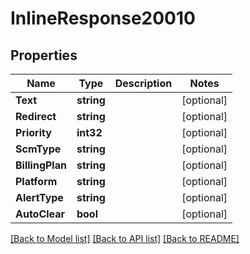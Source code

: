 # InlineResponse20010

## Properties

Name | Type | Description | Notes
------------ | ------------- | ------------- | -------------
**Text** | **string** |  | [optional] 
**Redirect** | **string** |  | [optional] 
**Priority** | **int32** |  | [optional] 
**ScmType** | **string** |  | [optional] 
**BillingPlan** | **string** |  | [optional] 
**Platform** | **string** |  | [optional] 
**AlertType** | **string** |  | [optional] 
**AutoClear** | **bool** |  | [optional] 

[[Back to Model list]](../README.md#documentation-for-models) [[Back to API list]](../README.md#documentation-for-api-endpoints) [[Back to README]](../README.md)


